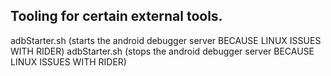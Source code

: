 ## Tooling for certain external tools.

adbStarter.sh (starts the android debugger server BECAUSE LINUX ISSUES WITH RIDER)
adbStarter.sh (stops the android debugger server BECAUSE LINUX ISSUES WITH RIDER)
